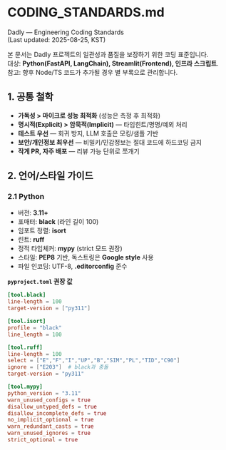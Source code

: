 # CODING_STANDARDS.md
Dadly — Engineering Coding Standards  
(Last updated: 2025-08-25, KST)

본 문서는 Dadly 프로젝트의 일관성과 품질을 보장하기 위한 코딩 표준입니다.  
대상: **Python(FastAPI, LangChain), Streamlit(Frontend), 인프라 스크립트**.  
참고: 향후 Node/TS 코드가 추가될 경우 별 부록으로 관리합니다.

## 1. 공통 철학
- **가독성 > 마이크로 성능 최적화** (성능은 측정 후 최적화)
- **명시적(Explicit) > 암묵적(Implicit)** — 타입힌트/명명/예외 처리
- **테스트 우선** — 회귀 방지, LLM 호출은 모킹/샘플 기반
- **보안/개인정보 최우선** — 비밀키/민감정보는 절대 코드에 하드코딩 금지
- **작게 PR, 자주 배포** — 리뷰 가능 단위로 쪼개기

## 2. 언어/스타일 가이드

### 2.1 Python
- 버전: **3.11+**
- 포매터: **black** (라인 길이 100)
- 임포트 정렬: **isort**
- 린트: **ruff**
- 정적 타입체커: **mypy** (strict 모드 권장)
- 스타일: **PEP8** 기반, 독스트링은 **Google style** 사용
- 파일 인코딩: UTF-8, **.editorconfig** 준수

**`pyproject.toml` 권장 값**
```toml
[tool.black]
line-length = 100
target-version = ["py311"]

[tool.isort]
profile = "black"
line_length = 100

[tool.ruff]
line-length = 100
select = ["E","F","I","UP","B","SIM","PL","TID","C90"]
ignore = ["E203"]  # black과 충돌
target-version = "py311"

[tool.mypy]
python_version = "3.11"
warn_unused_configs = true
disallow_untyped_defs = true
disallow_incomplete_defs = true
no_implicit_optional = true
warn_redundant_casts = true
warn_unused_ignores = true
strict_optional = true
